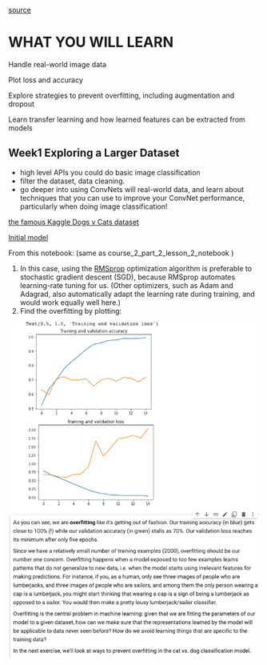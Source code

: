 [source](https://www.coursera.org/learn/convolutional-neural-networks-tensorflow#syllabus)
# WHAT YOU WILL LEARN

Handle real-world image data

Plot loss and accuracy

Explore strategies to prevent overfitting, including augmentation and dropout

Learn transfer learning and how learned features can be extracted from models



Week1 Exploring a Larger Dataset 
-------

* high level APIs you could do basic image classification
* filter the dataset, data cleaning. 
*  go deeper into using ConvNets will real-world data, and learn about techniques that you can use to improve your ConvNet performance, particularly when doing image classification!

[the famous Kaggle Dogs v Cats dataset](https://www.kaggle.com/c/dogs-vs-cats)

[Initial model](https://colab.research.google.com/github/lmoroney/dlaicourse/blob/master/Course%202%20-%20Part%202%20-%20Lesson%202%20-%20Notebook.ipynb#scrollTo=_qqNIbspb_NV)
 
From this notebook: (same as course_2_part_2_lesson_2_notebook )
1. In this case, using the [RMSprop](https://wikipedia.org/wiki/Stochastic_gradient_descent#RMSProp) optimization algorithm is preferable to stochastic gradient descent (SGD), because RMSprop automates learning-rate tuning for us. (Other optimizers, such as Adam and Adagrad, also automatically adapt the learning rate during training, and would work equally well here.)
2. Find the overfitting by plotting: 

![](./resources/2020-11-14_14-10-43.png)


